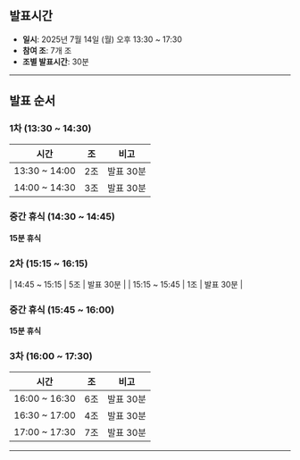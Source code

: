 
## 발표시간
- **일시**: 2025년 7월 14일 (월) 오후 13:30 ~ 17:30
- **참여 조**: 7개 조
- **조별 발표시간**: 30분

---

## 발표 순서

### **1차** (13:30 ~ 14:30)
| 시간 | 조 | 비고 |
|------|----|----|
| 13:30 ~ 14:00 | 2조 | 발표 30분 |
| 14:00 ~ 14:30 | 3조 | 발표 30분 |

### 중간 휴식 (14:30 ~ 14:45)
**15분 휴식**

### **2차** (15:15 ~ 16:15)
| 14:45 ~ 15:15 | 5조 | 발표 30분 |
| 15:15 ~ 15:45 | 1조 | 발표 30분 |

### 중간 휴식 (15:45 ~ 16:00)
**15분 휴식**


### **3차** (16:00 ~ 17:30)
| 시간 | 조 | 비고 |
|------|----|----|
| 16:00 ~ 16:30 | 6조 | 발표 30분 |
| 16:30 ~ 17:00 | 4조 | 발표 30분 |
| 17:00 ~ 17:30 | 7조 | 발표 30분 |

---


